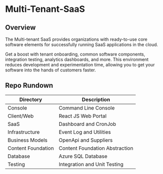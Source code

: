 # Multi-Tenant-SaaS

## Overview
The Multi-tenant SaaS provides organizations with ready-to-use core software elements for successfully running SaaS applications in the cloud.

Get a boost with tenant onboarding, common software components, integration testing, analytics dashboards, and more. This environment reduces development and experimentation time, allowing you to get your software into the hands of customers faster.

## Repo Rundown

| Directory | Description |
| --- | --- |
| Console | Command Line Console |
| Client/Web | React JS Web Portal |
| SaaS | Dashboard and CronJob |
| Infrastructure | Event Log and Utilities |
| Business Models | OpenApi and Suppliers |
| Content Foundation | Content Foundation Abstraction |
| Database | Azure SQL Database |
| Testing | Integration and Unit Testing |
